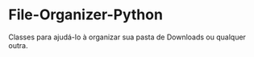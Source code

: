 # File-Organizer-Python
Classes para ajudá-lo à organizar sua pasta de Downloads ou qualquer outra.
